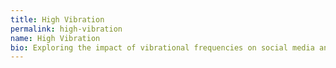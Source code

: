 ```yaml
---
title: High Vibration
permalink: high-vibration
name: High Vibration
bio: Exploring the impact of vibrational frequencies on social media and consciousness.
---
```

